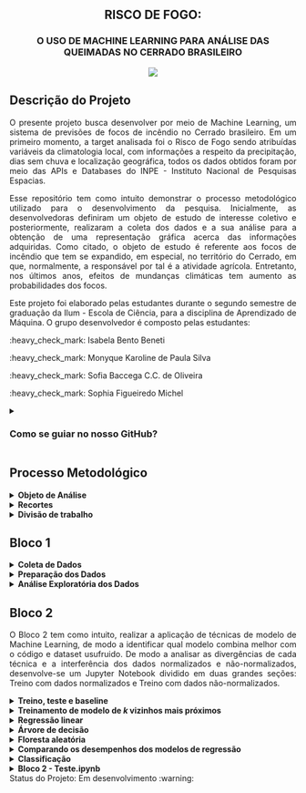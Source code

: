 <h2 align="center"> RISCO DE FOGO: </h2>
<h3 align="center">  O USO DE MACHINE LEARNING PARA ANÁLISE DAS QUEIMADAS NO CERRADO BRASILEIRO </h3>
<p align="center"><img src="https://user-images.githubusercontent.com/106678040/186006436-e5519ae1-bd59-4ef0-9aab-45246a657ba9.png"></p>

## Descrição do Projeto
<p align="justify">
O presente projeto busca desenvolver por meio de Machine Learning, um sistema de previsões de focos de incêndio no Cerrado brasileiro. Em um primeiro momento, a target analisada foi o Risco de Fogo sendo atribuídas variáveis da climatologia local, com informações a respeito da precipitação, dias sem chuva e localização geográfica, todos os dados obtidos foram por meio das APIs e Databases do INPE - Instituto Nacional de Pesquisas Espacias. 
</p>
<p align="justify">
Esse repositório tem como intuito demonstrar o processo metodológico utilizado para o desenvolvimento da pesquisa. Inicialmente, as desenvolvedoras definiram um objeto de estudo de interesse coletivo e posteriormente, realizaram a coleta dos dados e a sua análise para a obtenção de uma representação gráfica acerca das informações adquiridas. Como citado, o objeto de estudo é referente aos focos de incêndio que tem se expandido, em especial, no território do Cerrado, em que, normalmente, a responsável por tal é a atividade agrícola. Entretanto, nos últimos anos, efeitos de mundanças climáticas tem aumento as probabilidades dos focos.</p>
<p align="justify">
Este projeto foi elaborado pelas estudantes durante o segundo semestre de graduação da Ilum - Escola de Ciência, para a disciplina de Aprendizado de Máquina. O grupo desenvolvedor é composto pelas estudantes: </p>
<p>:heavy_check_mark: Isabela Bento Beneti  </p>
<p> :heavy_check_mark: Monyque Karoline de Paula Silva </p>
<p> :heavy_check_mark: Sofia Baccega C.C. de Oliveira </p>
<p> :heavy_check_mark: Sophia Figueiredo Michel </p>

<details><summary><h3><b>Como se guiar no nosso GitHub?</h3></b></summary>
<p align="justify">
É bem simples! Na pasta "Dados Pré-Processados do INPE" disponível no GitHub, é realizado um tratamento inicial nos dados que resultam em nossos datasets  em .csv representados com o mes que se refere ao conjunto de dados. Além disso, de modo para acessar as tarefas realizadas na primeira etapa, deve-se acessar a pasta "Bloco 1", e para compreensão dos modelos de treino, acessem a pasta "Bloco 2", arquivo disponível que foi desenvolvido no JupyterNotebook.
</p>
</details>

## Processo Metodológico
<details><summary><b>Objeto de Análise</b></summary>
<p align="justify">
Durante a primeira aula, discutimos a respeito das áreas em comum que nos interessavam, e percebemos que nossos interesses convergiam para as áreas ecológicas e sociais. Por isso, decidimos explorar um tema relacionado à área socioambiental.
</p>
<p align="justify">
Tendo isso em mente, analisamos algumas das bases disponibilizadas no arquivo "Material de Estudo" e nos interessamos pelas APIs e pelas Databases do INPE. A partir disso, passamos a desenvolver a ideia de um projeto que relacionava as queimadas na vegetação brasileira com outros fatores, tais como precipitação e quantidades de dias sem chuva.
</p>
<p align="justify">
Por fim, decidimos que, a partir desses dados e fatores analisados, tentaríamos fazer uma previsão de focos de incêndio pelo método de regressão linear, utilizando Machine Learning.
</p>
</details>
<details><summary><b>Recortes</b></summary>
<p align="justify">
Uma das grandes discussões realisadas pelo nosso grupo foi sobre quais recortes utilizaríamos para elaborar o projeto. Acabamos por decidir o bioma Cerrado, que é o segundo bioma mais afetado por queimadas em todo o Brasil, e sobre o qual há muitos dados disponíveis para estudo. A escolha do bioma se deu fortemente por pelo aumento de focos de incêndio na região e pela proximidade de uma das desonvolvedoras com o local. Além disso, não optamos pelo bioma da Amazônia devido o grande número de pesquisas quanto a este e a vontade de ressaltar outros biomas negligenciados pela mídia. 
</p>
</details>
<details><summary><b>Divisão de trabalho</b></summary>
<p align="justify">
O projeto tem o intuito de ser dividido em 4 blocos, cada um separado especificamente para as etapas do trabalho, que devem ser concluídas até o final do semestre. Ao analisar a lista de tarefas para o Bloco 1 de Aprendizado de Máquina, decidimos que seria válido que cada uma das integrantes ficasse responsável por um dos tópicos da lista. Ao final, o trabalho foi realizado de maneira bem mais conjunta do que o previsto, já que nós ajudamos umas as outras durante o processo!
</p>
</details>

## Bloco 1
<details><summary><b>Coleta de Dados</b></summary>
<p align="justify">
Durante, principalmente, as primeiras duas semanas desde a definição do nosso tema, pesquisamos intensamente por bancos de dados e APIs que nos auxiliassem no desenvolvimento do nosso sistema de aprendizado de máquina. Priorizamos dados confiáveis e em formatos que facilitassem a manipulação pelo Jupyter na linguagem Python. Concluímos, por fim, após discussões com nossos professores, que os dados do INPE eram de fato os mais seguros e também os mais completos para se trabalhar, contendo neles não apenas a localização exata das queimadas, como também o risco de fogo, o bioma ao qual aquela região pertence, a precipitação, o número de dias sem chuva, entre outros.
 <br>
Coletamos, pois, todos os dados de queimadas do INPE desde o começo de 2022 até julho de 2022. Esse conjunto de dados, para nossa surpresa, não incluía somente informações sobre o Brasil, mas sobre o mundo inteiro. Por isso, na tarefa seguinte (de preparação), foi essencial que filtrássemos os dados.
</p>
</details>
<details><summary><b>Preparação dos Dados</b></summary>
<p align="justify">
Em um primeiro momento, identifica-se os tipos de dados, em nosso caso, são todos do tipo float. Os dados foram normalizados, como o caso do número de dias sem chuva e a precipitação, utilizando o máximo e o mínimo dos valores para que todos os dados fiquem na mesma escala. Posteriormente, os dados começaram a ser analisados.  
</p>
</details>
<details><summary><b>Análise Exploratória dos Dados</b></summary>
<p align="justify">
Após todo o processo de coleta, filtragem e preparação dos dados, pudemos finalmente analisar tudo o que conseguimos obter através do nosso DataFrame. Os resultados que esperamos ter, devem demonstrar que meses em que existe uma baixa taxa de precipitação tendem a ter probabilidades mais altas de queimas em pontos da região, além de também procurarmos ter uma correlação entre os fatores de precipitação e os níveis de risco de fogo, que poderão ser previstos. Assim, a utilização de comandos de matrizes de covariância e correlação é imprescíndível para explorar e computar essas probabilidades, podendo, ao final, gerar gráficos que apresentam tais taxas e variações.
</p>
</details>

## Bloco 2
<p align="justify">
O Bloco 2 tem como intuito, realizar a aplicação de técnicas de modelo de Machine Learning, de modo a identificar qual modelo combina melhor com o código e dataset usufruido. De modo a analisar as divergências de cada técnica e a interferência dos dados normalizados e não-normalizados, desenvolve-se um Jupyter Notebook dividido em duas grandes seções: Treino com dados normalizados e Treino com dados não-normalizados. 
</p>
<details><summary><b>Treino, teste e baseline</b></summary>
<p align="justify">
De modo a iniciar os treinos dos modelos, inicia-se com o modelo mais básico e que será um valor de referência aos demais: o modelo Baseline! Este modelo realiza uma média dos valores da target e geralmente, não apresenta bom resultado preventivo. Utilizamos o RMSE como métrica, obtendo um valor de 25% de erro de predição.
</p>
</details>
<details><summary><b>Treinamento de modelo de <i>k</i> vizinhos mais próximos</b></summary>
<p align="justify">
Dada a parametrização inicial com RMSE de 25%, o objetivo das discentes passou a encontrar um modelo cuja o RMSE fosse menor e se possível, mais próximo de zero. Deste modo, surge o k-nn vizinhos como um modelo cujo a hipótese consiste na ideia de que a similaridade dos dados é condizente com as regiões próximas no espaço de entrada. Os k determinam a quantidade de vizinhos que serão analisados na região, este modelo apresentou um RMSE próximo a zero e observou-se que conforme for menor o número de k menor será o RMSE.
</p>
</details>
<details><summary><b>Regressão linear</b></summary>
<p align="justify">
O modelo de regressão linear não obteve uma boa métrica, chegando a 23%. Este modelo tem como objetivo relacionar linearmente as nossas features e o nosso target, logo, este resultado demonstra que a relação entre as features e o target não estão linearmente relacionadas o que corrabora com a proposta de features de climatologia do nosso modelo, visto que o clima não é uma concepção linear.
</p>
</details>
<details><summary><b>Árvore de decisão</b></summary>
<p align="justify">
Seguindo a série de treinamentos de modelos, introduzimos o algoritmo de árvore de decisão para descobrir a performance desse modelo e compará-la em relação aos outros modelos, podendo observar que é melhor que os modelos anteriormente treinados. Definidos hiperparâmetros para a árvore para reduzir 'overfittings' criados a partir das diferenças entre os dados treinados e não treinados, foi possível perceber que tanto o número de 'nodes' quanto a profundidade da nossa árvore afetam na complexidade e performance do nosso modelo. Ao alterá-los, com a intenção de evitar ajustes excessivos, pode-se concluir que o comportamento do erro quadrático médio não possui grande variação conforme definimos diferentes valores de hiperparâmetro de curtos intervalos de diferença.
</p>
</details>
<details><summary><b>Floresta aleatória</b></summary>
<p align="justify">
Este modelo pode ser compreendido como uma complementaridade ao modelo de Árvore de Decisões. Ok! Mas em que sentido? As árvores de decisões podem apresentar modelos simples e explicativos, mas possuem a desvantagem de nem sempre apresentarem uma boa perfomance, logo, de modo a melhorar essa performance, usufrui-se da Floresta Aleatória cujo o objetivo é o de desenvolver um comitê que contenha diversas árvores de decisão onde cada uma realiza sua previsão individual, cada previsão individual pode ser considerada como um voto e ao ser relacionada com outros votos, possibilita-se a determinação de uma resposta final. O RMSE apresentou resultados próximos a zero e se mostrou eficaz.
</p>
</details>
<details><summary><b>Comparando os desempenhos dos modelos de regressão</b></summary>
</details>
<details><summary><b>Classificação</b></summary>
O metódo de classificação utilizado foi o K-NN. Em um primeiro momento, necessita-se de dados categóricos, por isso, desenvlve-se uma coluna de classificação categória sobre as chances do risco de fogo. Após esta criação, aplica-se o metódo de classificação e análisa sua accuracy.  
</details>
<details><summary><b>Bloco 2 - Teste.ipynb</b></summary>
<p align="justify">
Esse arquivo presente nosso repositório não faz parte da lista de tarefas oficial do Bloco 2, mas foi necessário para estudarmos o comportamento dos dados de maneira gráfica com a utilização de uma 'target' diferente da original, uma vez que os gráficos plotados de Modelo de Previsão X Modelo Real estavam muito estranhos e ruins. Foi escolhida, dentre as possíveis no nosso Dataframe, uma menos complexa e, supostamente, mais fácil de prever, sendo essa, então, a Precipitação.
</p>
<p align="justify">
Sendo assim, separadamente, os modelos propostos no trabalho foram reproduzidos para essa nova target. Ao plotar todos os gráficos, realmente os modelos estão ruins, comom possível ver no arquivo. Surgimos assim, com algumas hipóteses sobre o que pode ter acontecido, podendo ser, inclusive, uma união de fatores:
</p>
<ol>
<h5>
<li>O primeiro ponto que pensamos, foi a pouca quantidade de features que coletamos, podendo influenciar fortemente nos resultados dos modelos, uma vez que não temos informações básicas como temperatura, umidade do ar e do solo e até o uso de solo;</li>
<li>Em segundo, a falta de especificação e diferenciação de dados numéricos em casas decimais pode ter causado essas linhas verticais de distâncias iguais em determinados valores de <i>x</i> com diversos pontos sobrepostos, de forma que o modelo compreendou que existem muitos valores de <i>y</i> de um mesmo fator para um único <i>x</i>;</li>
<li>Por fim, a falta de normalização de dados (que foi sugerida) em metade do código, em Bloco 2.ipynb, uma vez que os gráficos do modelo de Floresta Aleatória para dados normalizados está muito melhor que o gráfico dos dados não-normalizados.</li>
</h5>
</ol>
</details>
 Status do Projeto: Em desenvolvimento :warning:
